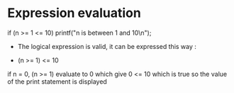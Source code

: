 # Expression evaluation

if (n >= 1 <= 10)
    printf("n is between 1 and 10\n");

- The logical expression is valid, it can be expressed this way :

- (n >= 1) <= 10

if n = 0, (n >= 1) evaluate to 0 which give 0 <= 10 which is true so the value of the print statement is displayed